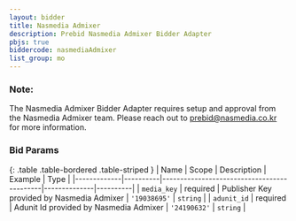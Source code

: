 ```yaml
---
layout: bidder
title: Nasmedia Admixer
description: Prebid Nasmedia Admixer Bidder Adapter
pbjs: true
biddercode: nasmediaAdmixer
list_group: mo
---
```



### Note:

The Nasmedia Admixer Bidder Adapter requires setup and approval from the Nasmedia Admixer team.
Please reach out to <prebid@nasmedia.co.kr> for more information.

### Bid Params

{: .table .table-bordered .table-striped }
| Name        | Scope    | Description                                | Example      | Type     |
|-------------|----------|--------------------------------------------|--------------|----------|
| `media_key` | required | Publisher Key provided by Nasmedia Admixer | `'19038695'` | `string` |
| `adunit_id` | required | Adunit Id provided by Nasmedia Admixer     | `'24190632'` | `string` |
